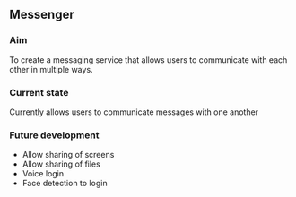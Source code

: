 ## Messenger
### Aim
To create a messaging service that allows users to communicate with each other in multiple ways.

### Current state
Currently allows users to communicate messages with one another

### Future development
- Allow sharing of screens
- Allow sharing of files
- Voice login
- Face detection to login
